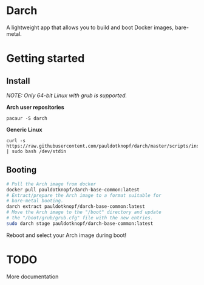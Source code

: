 # Darch

A lightweight app that allows you to build and boot Docker images, bare-metal.

# Getting started

## Install

*NOTE: Only 64-bit Linux with grub is supported.*

**Arch user repositories**

```
pacaur -S darch
```

**Generic Linux**

```
curl -s https://raw.githubusercontent.com/pauldotknopf/darch/master/scripts/install | sudo bash /dev/stdin
```

## Booting

```bash
# Pull the Arch image from docker
docker pull pauldotknopf/darch-base-common:latest
# Extract/prepare the Arch image to a format suitable for
# bare-metal booting.
darch extract pauldotknopf/darch-base-common:latest
# Move the Arch image to the "/boot" directory and update
# the "/boot/grub/grub.cfg" file with the new entries.
sudo darch stage pauldotknopf/darch-base-common:latest
```

Reboot and select your Arch image during boot!

# TODO

More documentation